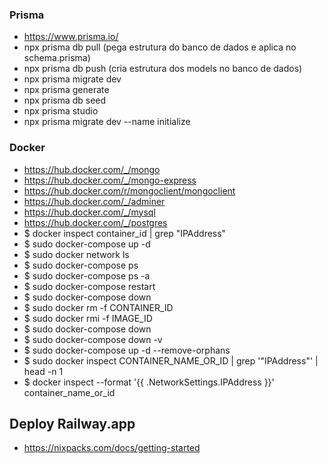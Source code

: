 ### Prisma
- https://www.prisma.io/
- npx prisma db pull (pega estrutura do banco de dados e aplica no schema.prisma)
- npx prisma db push (cria estrutura dos models no banco de dados)
- npx prisma migrate dev
- npx prisma generate
- npx prisma db seed
- npx prisma studio
- npx prisma migrate dev --name initialize

### Docker
- https://hub.docker.com/_/mongo
- https://hub.docker.com/_/mongo-express
- https://hub.docker.com/r/mongoclient/mongoclient
- https://hub.docker.com/_/adminer
- https://hub.docker.com/_/mysql
- https://hub.docker.com/_/postgres
- $ docker inspect container_id | grep "IPAddress"
- $ sudo docker-compose up -d
- $ sudo docker network ls
- $ sudo docker-compose ps
- $ sudo docker-compose ps -a
- $ sudo docker-compose restart
- $ sudo docker-compose down
- $ sudo docker rm -f CONTAINER_ID
- $ sudo docker rmi -f IMAGE_ID
- $ sudo docker-compose down
- $ sudo docker-compose down -v
- $ sudo docker-compose up -d --remove-orphans
- $ sudo docker inspect CONTAINER_NAME_OR_ID | grep '"IPAddress"' | head -n 1
- $ docker inspect --format '{{ .NetworkSettings.IPAddress }}' container_name_or_id

## Deploy Railway.app
- https://nixpacks.com/docs/getting-started
